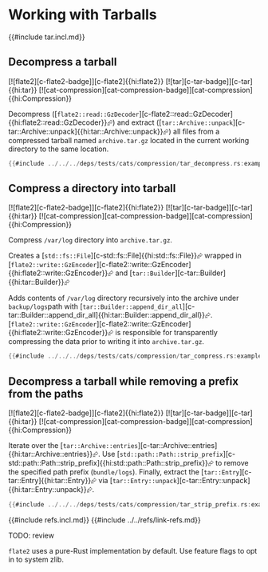 # Working with Tarballs

{{#include tar.incl.md}}

## Decompress a tarball

[![flate2][c-flate2-badge]][c-flate2]{{hi:flate2}}  [![tar][c-tar-badge]][c-tar]{{hi:tar}}  [![cat-compression][cat-compression-badge]][cat-compression]{{hi:Compression}}

Decompress ([`flate2::read::GzDecoder`][c-flate2::read::GzDecoder]{{hi:flate2::read::GzDecoder}}⮳) and extract ([`tar::Archive::unpack`][c-tar::Archive::unpack]{{hi:tar::Archive::unpack}}⮳) all files from a compressed tarball named `archive.tar.gz` located in the current working directory to the same location.

```rust
{{#include ../../../deps/tests/cats/compression/tar_decompress.rs:example}}
```

## Compress a directory into tarball

[![flate2][c-flate2-badge]][c-flate2]{{hi:flate2}}  [![tar][c-tar-badge]][c-tar]{{hi:tar}}  [![cat-compression][cat-compression-badge]][cat-compression]{{hi:Compression}}

Compress `/var/log` directory into `archive.tar.gz`.

Creates a [`std::fs::File`][c-std::fs::File]{{hi:std::fs::File}}⮳ wrapped in [`flate2::write::GzEncoder`][c-flate2::write::GzEncoder]{{hi:flate2::write::GzEncoder}}⮳ and [`tar::Builder`][c-tar::Builder]{{hi:tar::Builder}}⮳

Adds contents of `/var/log` directory recursively into the archive under `backup/logs`path with [`tar::Builder::append_dir_all`][c-tar::Builder::append_dir_all]{{hi:tar::Builder::append_dir_all}}⮳. [`flate2::write::GzEncoder`][c-flate2::write::GzEncoder]{{hi:flate2::write::GzEncoder}}⮳ is responsible for transparently compressing the data prior to writing it into `archive.tar.gz`.

```rust
{{#include ../../../deps/tests/cats/compression/tar_compress.rs:example}}
```

## Decompress a tarball while removing a prefix from the paths

[![flate2][c-flate2-badge]][c-flate2]{{hi:flate2}}  [![tar][c-tar-badge]][c-tar]{{hi:tar}}  [![cat-compression][cat-compression-badge]][cat-compression]{{hi:Compression}}

Iterate over the [`tar::Archive::entries`][c-tar::Archive::entries]{{hi:tar::Archive::entries}}⮳. Use [`std::path::Path::strip_prefix`][c-std::path::Path::strip_prefix]{{hi:std::path::Path::strip_prefix}}⮳ to remove the specified path prefix (`bundle/logs`). Finally, extract the [`tar::Entry`][c-tar::Entry]{{hi:tar::Entry}}⮳ via [`tar::Entry::unpack`][c-tar::Entry::unpack]{{hi:tar::Entry::unpack}}⮳.

```rust
{{#include ../../../deps/tests/cats/compression/tar_strip_prefix.rs:example}}
```

{{#include refs.incl.md}}
{{#include ../../refs/link-refs.md}}

<div class="hidden">
TODO: review

`flate2` uses a pure-Rust implementation by default. Use feature flags to opt in to system zlib.
</div>
